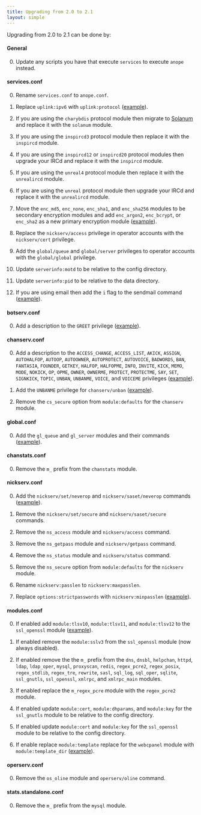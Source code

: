```yaml
---
title: Upgrading from 2.0 to 2.1
layout: simple
---
```


Upgrading from 2.0 to 2.1 can be done by:

#### General

0. Update any scripts you have that execute `services` to execute `anope` instead.

#### services.conf

0. Rename `services.conf` to `anope.conf`.

0. Replace `uplink:ipv6` with `uplink:protocol` ([example](https://github.com/anope/anope/blob/2.1.0/data/anope.example.conf#L172-L176)).

0. If you are using the `charybdis` protocol module then migrate to [Solanum](https://github.com/solanum-ircd/solanum) and replace it with the `solanum` module.

0. If you are using the `inspircd3` protocol module then replace it with the `inspircd` module.

0. If you are using the `inspircd12` or `inspircd20` protocol modules then upgrade your IRCd and replace it with the `inspircd` module.

0. If you are using the `unreal4` protocol module then replace it with the `unrealircd` module.

0. If you are using the `unreal` protocol module then upgrade your IRCd and replace it with the `unrealircd` module.

0. Move the `enc_md5`, `enc_none`, `enc_sha1`, and `enc_sha256` modules to be secondary encryption modules and add `enc_argon2`, `enc_bcrypt`, or `enc_sha2` as a new primary encryption module ([example](https://github.com/anope/anope/blob/2.1.4/data/anope.example.conf#L1228-L1345)).

0. Replace the `nickserv/access` privilege in operator accounts with the `nickserv/cert` privilege.

0. Add the `global/queue` and `global/server` privileges to operator accounts with the `global/global` privilege.

0. Update `serverinfo:motd` to be relative to the config directory.

0. Update `serverinfo:pid` to be relative to the data directory.

0. If you are using email then add the `i` flag to the sendmail command ([example](https://github.com/anope/anope/blob/2.1.4/data/anope.example.conf#L953)).

#### botserv.conf

0. Add a description to the `GREET` privilege ([example](https://github.com/anope/anope/blob/2.1.1/data/botserv.example.conf#L326)).

#### chanserv.conf

0. Add a description to the `ACCESS_CHANGE`, `ACCESS_LIST`, `AKICK`, `ASSIGN`, `AUTOHALFOP`, `AUTOOP`, `AUTOOWNER`, `AUTOPROTECT`, `AUTOVOICE`, `BADWORDS`, `BAN`, `FANTASIA`, `FOUNDER`, `GETKEY`, `HALFOP`, `HALFOPME`, `INFO`, `INVITE`, `KICK`, `MEMO`, `MODE`, `NOKICK`, `OP`, `OPME`, `OWNER`, `OWNERME`, `PROTECT`, `PROTECTME`, `SAY`, `SET`, `SIGNKICK`, `TOPIC`, `UNBAN`, `UNBANME`, `VOICE`, and `VOICEME` privileges ([example](https://github.com/anope/anope/blob/2.1.1/data/chanserv.example.conf#L209-L842)).

0. Add the `UNBANME` privilege for `chanserv/unban` ([example](https://github.com/anope/anope/blob/2.1.1/data/chanserv.example.conf#L791-L806)).

0. Remove the `cs_secure` option from `module:defaults` for the `chanserv` module.

#### global.conf

0. Add the `gl_queue` and `gl_server` modules and their commands ([example](https://github.com/anope/anope/blob/2.1.4/data/global.example.conf#L117-L141)).

#### chanstats.conf

0. Remove the `m_` prefix from the `chanstats` module.

#### nickserv.conf

0. Add the `nickserv/set/neverop` and `nickserv/saset/neverop` commands ([example](https://github.com/anope/anope/blob/2.1.0/data/nickserv.example.conf#L581-L582])).

0. Remove the `nickserv/set/secure` and `nickserv/saset/secure` commands.

0. Remove the `ns_access` module and `nickserv/access` command.

0. Remove the `ns_getpass` module and `nickserv/getpass` command.

0. Remove the `ns_status` module and `nickserv/status` command.

0. Remove the `ns_secure` option from `module:defaults` for the `nickserv` module.

0. Rename `nickserv:passlen` to `nickserv:maxpasslen`.

0. Replace `options:strictpasswords` with `nickserv:minpasslen` ([example](https://github.com/anope/anope/blob/2.1.0/data/nickserv.example.conf#L212-L217)).

#### modules.conf

0. If enabled add `module:tlsv10`, `module:tlsv11`, and `module:tlsv12` to the `ssl_openssl` module ([example](https://github.com/anope/anope/blob/2.1.2/data/modules.example.conf#L632-L639)).

0. If enabled remove the `module:sslv3` from the `ssl_openssl` module (now always disabled).

0. If enabled remove the the `m_` prefix from the `dns`, `dnsbl`, `helpchan`, `httpd`, `ldap`, `ldap_oper`, `mysql`, `proxyscan`, `redis`, `regex_pcre2`, `regex_posix`, `regex_stdlib`, `regex_tre`, `rewrite`, `sasl`, `sql_log`, `sql_oper`, `sqlite`, `ssl_gnutls`, `ssl_openssl`, `xmlrpc`, and `xmlrpc_main` modules.

0. If enabled replace the `m_regex_pcre` module with the `regex_pcre2` module.

0. If enabled update `module:cert`, `module:dhparams`, and `module:key` for the `ssl_gnutls` module to be relative to the config directory.

0. If enabled update `module:cert` and `module:key` for the `ssl_openssl` module to be relative to the config directory.

0. If enable replace `module:template` replace for the `webcpanel` module with `module:template_dir` ([example](https://github.com/anope/anope/blob/2.1.4/data/modules.example.conf#L777-L781)).

#### operserv.conf

0. Remove the `os_oline` module and `operserv/oline` command.

#### stats.standalone.conf

0. Remove the `m_` prefix from the `mysql` module.
